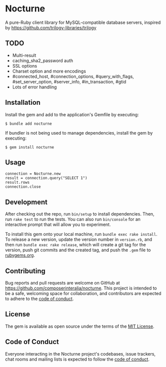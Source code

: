 # Nocturne

A pure-Ruby client library for MySQL-compatible database servers, inspired by
https://github.com/trilogy-libraries/trilogy

## TODO

- Multi-result
- caching_sha2_password auth
- SSL options
- Charset option and more encodings
- #connected_host, #connection_options, #query_with_flags, #set_server_option, #server_info, #in_transaction, #gtid
- Lots of error handling

## Installation

Install the gem and add to the application's Gemfile by executing:

    $ bundle add nocturne

If bundler is not being used to manage dependencies, install the gem by executing:

    $ gem install nocturne

## Usage

```
connection = Nocturne.new
result = connection.query("SELECT 1")
result.rows
connection.close
```

## Development

After checking out the repo, run `bin/setup` to install dependencies. Then, run
`rake test` to run the tests. You can also run `bin/console` for an interactive
prompt that will allow you to experiment.

To install this gem onto your local machine, run `bundle exec rake install`. To
release a new version, update the version number in `version.rb`, and then run
`bundle exec rake release`, which will create a git tag for the version, push
git commits and the created tag, and push the `.gem` file to [rubygems.org](https://rubygems.org).

## Contributing

Bug reports and pull requests are welcome on GitHub at
https://github.com/composerinteralia/nocturne. This project is intended to be a
safe, welcoming space for collaboration, and contributors are expected to adhere
to the [code of conduct](https://github.com/composerinteralia/nocturne/blob/main/CODE_OF_CONDUCT.md).

## License

The gem is available as open source under the terms of the [MIT License](https://opensource.org/licenses/MIT).

## Code of Conduct

Everyone interacting in the Nocturne project's codebases, issue trackers, chat
rooms and mailing lists is expected to follow the [code of conduct](https://github.com/composerinteralia/nocturne/blob/main/CODE_OF_CONDUCT.md).
